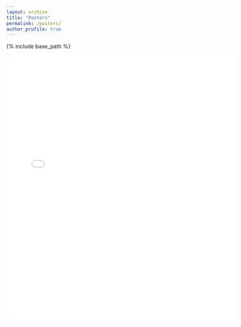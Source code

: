 ```yaml
---
layout: archive
title: "Posters"
permalink: /posters/
author_profile: true
---
```


{% include base_path %}

<embed src="{{ site.baseurl }}/files/gerych_2022.pdf" width="600" height="700" type='application/pdf'>

